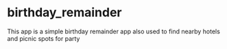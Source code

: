 # birthday_remainder
This app is a simple birthday remainder app also used to find nearby hotels and picnic spots for party

